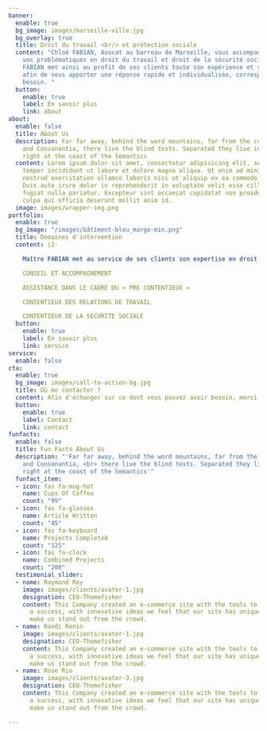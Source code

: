 ```yaml
---
banner:
  enable: true
  bg_image: images/marseille-ville.jpg
  bg_overlay: true
  title: Droit du travail <br/> et protection sociale
  content: "Chloé FABIAN, Avocat au barreau de Marseille, vous accompagne dans toutes
    vos problématiques en droit du travail et droit de la sécurité sociale.\n\nMaître
    FABIAN met ainsi au profit de ses clients toute son expérience et sa réactivité
    afin de vous apporter une réponse rapide et individualisée, correspondant à votre
    besoin. "
  button:
    enable: true
    label: En savoir plus
    link: about
about:
  enable: false
  title: About Us
  description: Far far away, behind the word mountains, far from the countries Vokalia
    and Consonantia, there live the blind texts. Separated they live in Bookmarksgrove
    right at the coast of the Semantics
  content: Lorem ipsum dolor sit amet, consectetur adipisicing elit, sed do eiusmod
    tempor incididunt ut labore et dolore magna aliqua. Ut enim ad minim veniam, quis
    nostrud exercitation ullamco laboris nisi ut aliquip ex ea commodo consequat.
    Duis aute irure dolor in reprehenderit in voluptate velit esse cillum dolore eu
    fugiat nulla pariatur. Excepteur sint occaecat cupidatat non proident, sunt in
    culpa qui officia deserunt mollit anim id.
  image: images/wrapper-img.png
portfolio:
  enable: true
  bg_image: "/images/bâtiment-bleu_marge-min.png"
  title: Domaines d'intervention
  content: |2-

    Maître FABIAN met au service de ses clients son expertise en droit du travail et de la sécurité sociale dans les domaines suivants :

    CONSEIL ET ACCOMPAGNEMENT

    ASSISTANCE DANS LE CADRE DU « PRE CONTENTIEUX »

    CONTENTIEUX DES RELATIONS DE TRAVAIL

    CONTENTIEUX DE LA SECURITE SOCIALE
  button:
    enable: true
    label: En savoir plus
    link: service
service:
  enable: false
cta:
  enable: true
  bg_image: images/call-to-action-bg.jpg
  title: Où me contacter ?
  content: Afin d'échanger sur ce dont vous pouvez avoir besoin, merci de ...
  button:
    enable: true
    label: Contact
    link: contact
funfacts:
  enable: false
  title: Fun Facts About Us
  description: "'Far far away, behind the word mountains, far from the countries Vokalia
    and Consonantia, <br> there live the blind texts. Separated they live in Bookmarksgrove
    right at the coast of the Semantics'"
  funfact_item:
  - icon: fas fa-mug-hot
    name: Cups Of Coffee
    count: "99"
  - icon: fas fa-glasses
    name: Article Written
    count: "45"
  - icon: fas fa-keyboard
    name: Projects Completed
    count: "125"
  - icon: fas fa-clock
    name: Combined Projects
    count: "200"
  testimonial_slider:
  - name: Raymond Roy
    image: images/clients/avater-1.jpg
    designation: CEO-Themefisher
    content: This Company created an e-commerce site with the tools to make our business
      a success, with innovative ideas we feel that our site has unique elements that
      make us stand out from the crowd.
  - name: Randi Renin
    image: images/clients/avater-1.jpg
    designation: CEO-Themefisher
    content: This Company created an e-commerce site with the tools to make our business
      a success, with innovative ideas we feel that our site has unique elements that
      make us stand out from the crowd.
  - name: Rose Rio
    image: images/clients/avater-3.jpg
    designation: CEO-Themefisher
    content: This Company created an e-commerce site with the tools to make our business
      a success, with innovative ideas we feel that our site has unique elements that
      make us stand out from the crowd.

---
```

